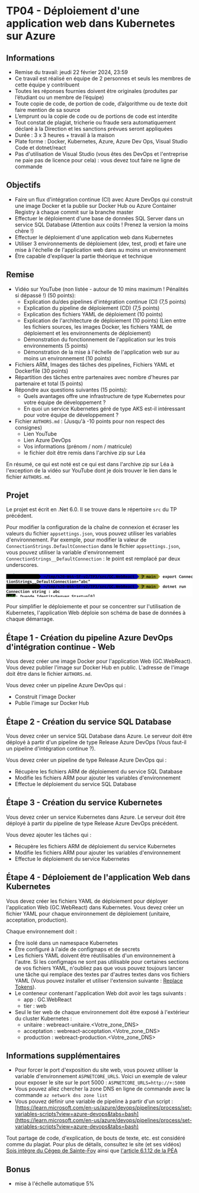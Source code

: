 # TP04 - Déploiement d'une application web dans Kubernetes sur Azure

## Informations

- Remise du travail: jeudi 22 février 2024, 23:59
- Ce travail est réalisé en équipe de 2 personnes et seuls les membres de cette équipe y contribuent
- Toutes les réponses fournies doivent être originales (produites par l’étudiant ou un membre de l’équipe)
- Toute copie de code, de portion de code, d’algorithme ou de texte doit faire mention de sa source
- L’emprunt ou la copie de code ou de portions de code est interdite
- Tout constat de plagiat, tricherie ou fraude sera automatiquement déclaré à la Direction et les sanctions prévues seront appliquées
- Durée : 3 x 3 heures + travail à la maison
- Plate forme : Docker, Kubernetes, Azure, Azure Dev Ops, Visual Studio Code et dotnet/react
- Pas d'utilisation de Visual Studio (vous êtes des DevOps et l'entreprise ne paie pas de licence pour cela) : vous devez tout faire ne ligne de commande

## Objectifs

- Faire un flux d'intégration continue (CI) avec Azure DevOps qui construit une image Docker et la publie sur Docker Hub ou Azure Container Registry à chaque commit sur la branche master
- Effectuer le déploiement d'une base de données SQL Server dans un service SQL Database (Attention aux coûts ! Prenez la version la moins chère !)
- Effectuer le déploiement d'une application web dans Kubernetes
- Utiliser 3 environnements de déploiement (dev, test, prod) et faire une mise à l'échelle de l'application web dans au moins un environnement
- Être capable d'expliquer la partie théorique et technique

## Remise

- Vidéo sur YouTube (non listée - autour de 10 mins maximum ! Pénalités si dépassé !) (50 points):
  - Explication du/des pipelines d'intégration continue (CI) (7,5 points)
  - Explication du pipeline de déploiement (CD) (7,5 points)
  - Explication des fichiers YAML de déploiement (10 points)
  - Explication de l'architecture de déploiement (10 points) (Lien entre les fichiers sources, les images Docker, les fichiers YAML de déploiement et les environnements de déploiement)
  - Démonstration du fonctionnement de l'application sur les trois environnements (5 points)
  - Démonstration de la mise à l'échelle de l'application web sur au moins un environnement (10 points)
- Fichiers ARM, Images des tâches des pipelines, Fichiers YAML et Dockerfile (30 points)
- Répartition des tâches entre partenaires avec nombre d'heures par partenaire et total (5 points)
- Répondre aux questions suivantes (15 points):
  - Quels avantages offre une infrastructure de type Kubernetes pour votre équipe de développement ?
  - En quoi un service Kubernetes géré de type AKS est-il intéressant pour votre équipe de développement ?
- Fichier `AUTHORS.md` : (Jusqu'à -10 points pour non respect des consignes)
  - Lien YouTube
  - Lien Azure DevOps
  - Vos informations (prénom / nom / matricule)
  - le fichier doit être remis dans l'archive zip sur Léa

En résumé, ce qui est noté est ce qui est dans l'archive zip sur Léa à l'exception de la vidéo sur YouTube dont je dois trouver le lien dans le fichier `AUTHORS.md`.

## Projet

Le projet est écrit en .Net 6.0. Il se trouve dans le répertoire ```src``` du TP précédent.

Pour modifier la configuration de la chaîne de connexion et écraser les valeurs du fichier `appsettings.json`, vous pouvez utiliser les variables d'environnement. Par exemple, pour modifier la valeur de `ConnectionStrings.DefaultConnection` dans le fichier `appsettings.json`, vous pouvez utiliser la variable d'environnement `ConnectionStrings__DefaultConnection` : le point est remplacé par deux underscores.

![Modification de la chaîne de connexion](img/exemple_connectionString.png)

Pour simplifier le déploiemente et pour se concentrer sur l'utilisation de Kubernetes, l'application Web déploie son schéma de base de données à chaque démarrage.

## Étape 1 - Création du pipeline Azure DevOps d'intégration continue - Web

Vous devez créer une image Docker pour l'application Web (GC.WebReact). Vous devez publier l'image sur Docker Hub en public. L'adresse de l'image doit être dans le fichier `AUTHORS.md`.

Vous devez créer un pipeline Azure DevOps qui :

- Construit l'image Docker
- Publie l'image sur Docker Hub

## Étape 2 - Création du service SQL Database

Vous devez créer un service SQL Database dans Azure. Le serveur doit être déployé à partir d'un pipeline de type Release Azure DevOps (Vous faut-il un pipeline d'intégration continue ?).

Vous devez créer un pipeline de type Release Azure DevOps qui :

- Récupère les fichiers ARM de déploiement du service SQL Database
- Modifie les fichiers ARM pour ajouter les variables d'environnement
- Effectue le déploiement du service SQL Database

## Étape 3 - Création du service Kubernetes

Vous devez créer un service Kubernetes dans Azure. Le serveur doit être déployé à partir du pipeline de type Release Azure DevOps précédent.

Vous devez ajouter les tâches qui :

- Récupère les fichiers ARM de déploiement du service Kubernetes
- Modifie les fichiers ARM pour ajouter les variables d'environnement
- Effectue le déploiement du service Kubernetes

## Étape 4 - Déploiement de l'application Web dans Kubernetes

Vous devez créer les fichiers YAML de déploiement pour déployer l'application Web (GC.WebReact) dans Kubernetes. Vous devez créer un fichier YAML pour chaque environnement de déploiement (unitaire, acceptation, production).

Chaque environnement doit :

- Être isolé dans un namespace Kubernetes
- Être configuré à l'aide de configmaps et de secrets
- Les fichiers YAML doivent être réutilisables d'un environnement à l'autre. Si les configmaps ne sont pas utilisable pour certaines sections de vos fichiers YAML, n'oubliez pas que vous pouvez toujours lancer une tâche qui remplace des textes par d'autres textes dans vos fichiers YAML (Vous pouvez installer et utiliser l'extension suivante : [Replace Tokens](https://marketplace.visualstudio.com/items?itemName=qetza.replacetokens)).
- Le conteneur contenant l'application Web doit avoir les tags suivants :
  - app : GC.WebReact
  - tier : web
- Seul le tier web de chaque environnement doit être exposé à l'extérieur du cluster Kubernetes :
  - unitaire : webreact-unitaire.<Votre_zone_DNS>
  - acceptation : webreact-acceptation.<Votre_zone_DNS>
  - production : webreact-production.<Votre_zone_DNS>
  
## Informations supplémentaires
  
- Pour forcer le port d'exposition du site web, vous pouvez utiliser la variable d'environnement `ASPNETCORE_URLS`. Voici un exemple de valeur pour exposer le site sur le port 5000 : `ASPNETCORE_URLS=http://+:5000`
- Vous pouvez allez chercher la zone DNS en ligne de commande avec la commande `az network dns zone list`
- Vous pouvez définir une variable de pipeline à partir d'un script : [https://learn.microsoft.com/en-us/azure/devops/pipelines/process/set-variables-scripts?view=azure-devops&tabs=bash](https://learn.microsoft.com/en-us/azure/devops/pipelines/process/set-variables-scripts?view=azure-devops&tabs=bash)

Tout partage de code, d'explication, de bouts de texte, etc. est considéré comme du plagiat. Pour plus de détails, consultez le site (et ses vidéos) [Sois intègre du Cégep de Sainte-Foy](http://csfoy.ca/soisintegre) ainsi que [l'article 6.1.12 de la PÉA](https://www.csfoy.ca/fileadmin/documents/notre_cegep/politiques_et_reglements/5.9_PolitiqueEvaluationApprentissages_2019.pdf)

## Bonus

- mise à l'échelle automatique 5%
